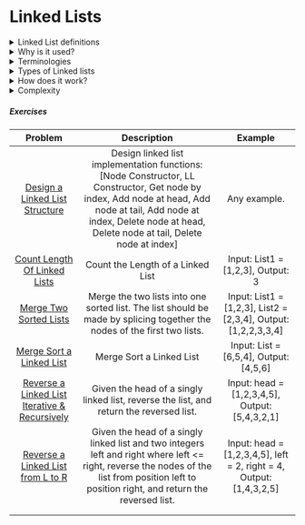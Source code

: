 # Linked Lists

<details>
<summary>Linked List definitions</summary>

1. 

</details>

<details>
<summary>Why is it used?</summary>

1. 

</details>

<details>
<summary>Terminologies</summary>

1. 
2. 
3. 
4. 
5. 
6. 
7. 
8. 
9. 

</details>

<details>
<summary>Types of Linked lists</summary>

1. 
2. 
3. 

</details>

<details>
<summary>How does it work?</summary>

- 
- 
-  

</details>

<details>
<summary>Complexity</summary>

</details>

<h5>Exercises</h5>

|Problem|Description|Example|
| :----: | :----: | :----: |
|[Design a Linked List Structure](./designLinkedList/designLinkedList.py)|Design linked list implementation functions: [Node Constructor, LL Constructor, Get node by index, Add node at head, Add node at tail, Add node at index, Delete node at head, Delete node at tail, Delete node at index]|Any example.|
|[Count Length Of Linked Lists](./lengthOfLinkedList/lengthOfLinkedList.py)|Count the Length of a Linked List|Input: List1 = [1,2,3], Output: 3|
|[Merge Two Sorted Lists](./mergeTwoSortedLists/README.md)|Merge the two lists into one sorted list. The list should be made by splicing together the nodes of the first two lists.|Input: List1 = [1,2,3], List2 = [2,3,4], Output: [1,2,2,3,3,4]|
|[Merge Sort a Linked List](./mergeSortLinkedList/README.md)|Merge Sort a Linked List|Input: List = [6,5,4], Output: [4,5,6]|
|[Reverse a Linked List Iterative & Recursively](./reverseLinkedList/README.md)|Given the head of a singly linked list, reverse the list, and return the reversed list.|Input: head = [1,2,3,4,5], Output: [5,4,3,2,1]|
|[Reverse a Linked List from L to R](./reverseLinkedListII/README.md)|Given the head of a singly linked list and two integers left and right where left <= right, reverse the nodes of the list from position left to position right, and return the reversed list.|Input: head = [1,2,3,4,5], left = 2, right = 4, Output: [1,4,3,2,5]|
||||
||||